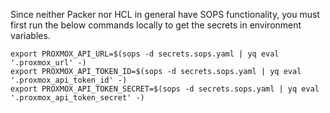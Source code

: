 
Since neither Packer nor HCL in general have SOPS functionality, you must first run the below commands locally to get the secrets in environment variables.

```
export PROXMOX_API_URL=$(sops -d secrets.sops.yaml | yq eval '.proxmox_url' -)
export PROXMOX_API_TOKEN_ID=$(sops -d secrets.sops.yaml | yq eval '.proxmox_api_token_id' -)
export PROXMOX_API_TOKEN_SECRET=$(sops -d secrets.sops.yaml | yq eval '.proxmox_api_token_secret' -)
```
